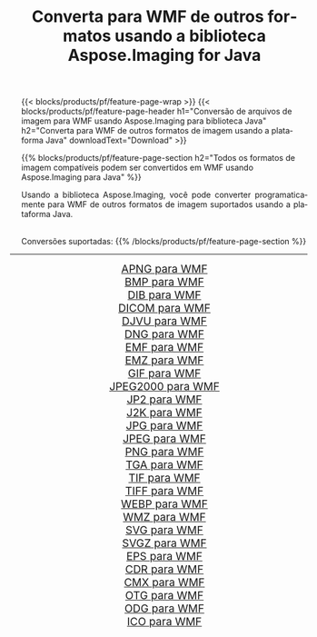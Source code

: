 ﻿---
title: Converta para WMF de outros formatos usando a biblioteca Aspose.Imaging for Java 
weight: 3920
url: /pt/java/conversion/to/wmf/ 
lang: pt
langdirlevel: 2
locales: zh-hans,ja,it,ru,de,es,fr,nl,id,lt,pl,pt,vi,tr,ko,zh-hant,ar,hi,th,sv,cs,uk,he
description: Usando Aspose.Imaging você pode converter para WMF de outros formatos usando Java
---

{{< blocks/products/pf/feature-page-wrap >}}
{{< blocks/products/pf/feature-page-header h1="Conversão de arquivos de imagem para WMF usando Aspose.Imaging para biblioteca Java" h2="Converta para WMF de outros formatos de imagem usando a plataforma Java" downloadText="Download" >}}


{{% blocks/products/pf/feature-page-section  h2="Todos os formatos de imagem compatíveis podem ser convertidos em WMF usando Aspose.Imaging para Java" %}}
<p align=justify>Usando a biblioteca Aspose.Imaging, você pode converter programaticamente para WMF de outros formatos de imagem suportados usando a plataforma Java.</p>
<br/>
Conversões suportadas:
{{% /blocks/products/pf/feature-page-section %}}
<div class="container-fluid productfamilypage bg-gray">
    <div class="convertypes bg-gray agp-content section">
        <div class="container">
		<hr style="margin-left:-20px;"/>
		<div class="row other-converters" style="gap: 10px;font-size: 19px;text-align:center;">
		    <div class='col-md-2 other-converter remove-lp remove-rp'><a href="/imaging/pt/java/conversion/apng-to-wmf/" style="padding:15px;">APNG para WMF</a></div>
<div class='col-md-2 other-converter remove-lp remove-rp'><a href="/imaging/pt/java/conversion/bmp-to-wmf/" style="padding:15px;">BMP para WMF</a></div>
<div class='col-md-2 other-converter remove-lp remove-rp'><a href="/imaging/pt/java/conversion/dib-to-wmf/" style="padding:15px;">DIB para WMF</a></div>
<div class='col-md-2 other-converter remove-lp remove-rp'><a href="/imaging/pt/java/conversion/dicom-to-wmf/" style="padding:15px;">DICOM para WMF</a></div>
<div class='col-md-2 other-converter remove-lp remove-rp'><a href="/imaging/pt/java/conversion/djvu-to-wmf/" style="padding:15px;">DJVU para WMF</a></div>
<div class='col-md-2 other-converter remove-lp remove-rp'><a href="/imaging/pt/java/conversion/dng-to-wmf/" style="padding:15px;">DNG para WMF</a></div>
<div class='col-md-2 other-converter remove-lp remove-rp'><a href="/imaging/pt/java/conversion/emf-to-wmf/" style="padding:15px;">EMF para WMF</a></div>
<div class='col-md-2 other-converter remove-lp remove-rp'><a href="/imaging/pt/java/conversion/emz-to-wmf/" style="padding:15px;">EMZ para WMF</a></div>
<div class='col-md-2 other-converter remove-lp remove-rp'><a href="/imaging/pt/java/conversion/gif-to-wmf/" style="padding:15px;">GIF para WMF</a></div>
<div class='col-md-2 other-converter remove-lp remove-rp'><a href="/imaging/pt/java/conversion/jpeg2000-to-wmf/" style="padding:15px;">JPEG2000 para WMF</a></div>
<div class='col-md-2 other-converter remove-lp remove-rp'><a href="/imaging/pt/java/conversion/jp2-to-wmf/" style="padding:15px;">JP2 para WMF</a></div>
<div class='col-md-2 other-converter remove-lp remove-rp'><a href="/imaging/pt/java/conversion/j2k-to-wmf/" style="padding:15px;">J2K para WMF</a></div>
<div class='col-md-2 other-converter remove-lp remove-rp'><a href="/imaging/pt/java/conversion/jpg-to-wmf/" style="padding:15px;">JPG para WMF</a></div>
<div class='col-md-2 other-converter remove-lp remove-rp'><a href="/imaging/pt/java/conversion/jpeg-to-wmf/" style="padding:15px;">JPEG para WMF</a></div>
<div class='col-md-2 other-converter remove-lp remove-rp'><a href="/imaging/pt/java/conversion/png-to-wmf/" style="padding:15px;">PNG para WMF</a></div>
<div class='col-md-2 other-converter remove-lp remove-rp'><a href="/imaging/pt/java/conversion/tga-to-wmf/" style="padding:15px;">TGA para WMF</a></div>
<div class='col-md-2 other-converter remove-lp remove-rp'><a href="/imaging/pt/java/conversion/tif-to-wmf/" style="padding:15px;">TIF para WMF</a></div>
<div class='col-md-2 other-converter remove-lp remove-rp'><a href="/imaging/pt/java/conversion/tiff-to-wmf/" style="padding:15px;">TIFF para WMF</a></div>
<div class='col-md-2 other-converter remove-lp remove-rp'><a href="/imaging/pt/java/conversion/webp-to-wmf/" style="padding:15px;">WEBP para WMF</a></div>
<div class='col-md-2 other-converter remove-lp remove-rp'><a href="/imaging/pt/java/conversion/wmz-to-wmf/" style="padding:15px;">WMZ para WMF</a></div>
<div class='col-md-2 other-converter remove-lp remove-rp'><a href="/imaging/pt/java/conversion/svg-to-wmf/" style="padding:15px;">SVG para WMF</a></div>
<div class='col-md-2 other-converter remove-lp remove-rp'><a href="/imaging/pt/java/conversion/svgz-to-wmf/" style="padding:15px;">SVGZ para WMF</a></div>
<div class='col-md-2 other-converter remove-lp remove-rp'><a href="/imaging/pt/java/conversion/eps-to-wmf/" style="padding:15px;">EPS para WMF</a></div>
<div class='col-md-2 other-converter remove-lp remove-rp'><a href="/imaging/pt/java/conversion/cdr-to-wmf/" style="padding:15px;">CDR para WMF</a></div>
<div class='col-md-2 other-converter remove-lp remove-rp'><a href="/imaging/pt/java/conversion/cmx-to-wmf/" style="padding:15px;">CMX para WMF</a></div>
<div class='col-md-2 other-converter remove-lp remove-rp'><a href="/imaging/pt/java/conversion/otg-to-wmf/" style="padding:15px;">OTG para WMF</a></div>
<div class='col-md-2 other-converter remove-lp remove-rp'><a href="/imaging/pt/java/conversion/odg-to-wmf/" style="padding:15px;">ODG para WMF</a></div>
<div class='col-md-2 other-converter remove-lp remove-rp'><a href="/imaging/pt/java/conversion/ico-to-wmf/" style="padding:15px;">ICO para WMF</a></div>
                </div>
        </div>
    </div>
</div>
<br/>

